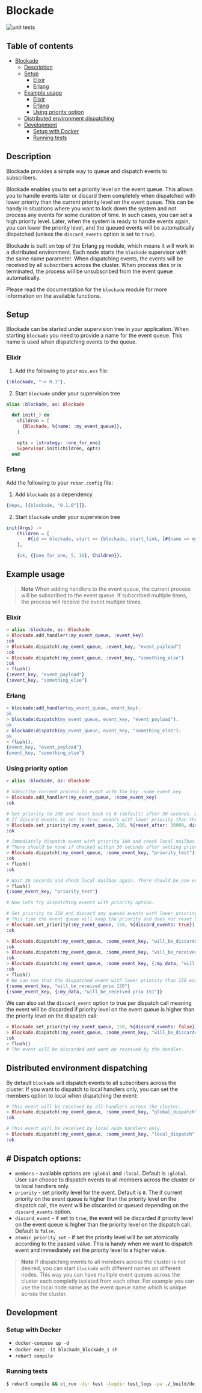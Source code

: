 # Blockade

![unit tests](https://github.com/alfetahe/blockade/actions/workflows/erlang.yml/badge.svg)

## Table of contents
<!-- TOC -->
* [Blockade](#blockade)
  * [Description](#description)
  * [Setup](#setup)
    * [Elixir](#elixir)
    * [Erlang](#erlang)
  * [Example usage](#example-usage)
    * [Elixir](#elixir-1)
    * [Erlang](#erlang-1)
    * [Using priority option](#using-priority-option)
  * [Distributed environment dispatching](#distributed-environment-dispatching)
  * [Development](#development)
    * [Setup with Docker](#setup-using-docker)
    * [Running tests](#running-tests)

## Description
Blockade provides a simple way to queue and dispatch events to subscribers.

Blockade enables you to set a priority level on the event queue. This allows you to handle events later or discard them completely when dispatched with lower priority than the current priority level on the event queue. 
This can be handy in situations where you want to lock down the system and not process any events for some duration of time. In such cases, you can set a high priority level. Later, when the system is ready to handle events again, you can lower the priority level, and the queued events will be automatically dispatched (unless the `discard_events` option is set to `true`).

Blockade is built on top of the Erlang `pg` module, which means it will work in a distributed environment. Each node starts the `blockade` supervisor with the same name parameter. When dispatching events, the events will be received by all subscribers across the cluster.
When process dies or is terminated, the process will be unsubscribed from the event queue automatically.

Please read the documentation for the `blockade` module for more information on the available functions.

## Setup
Blockade can be started under supervision tree in your application.
When starting `blockade` you need to provide a name for the event queue. This name is used when dispatching events to the queue.

### Elixir

1. Add the following to your `mix.exs` file:
```elixir
{:blockade, "~> 0.1"},
```

2. Start `blockade` under your supervision tree
```elixir
alias :blockade, as: Blockade

  def init(_) do
    children = [
      {Blockade, %{name: :my_event_queue}},
    ]

    opts = [strategy: :one_for_one]
    Supervisor.init(children, opts)
  end
```

### Erlang
Add the following to your `rebar.config` file:

1. Add `blockade` as a dependency
```erlang
{deps, [{blockade, "0.1.0"}]}.
```

2. Start `blockade` under your supervision tree
```erlang
init(Args) ->
    Children = [
        #{id => blockade, start => {blockade, start_link, [#{name => my_event_queue}]}}
    ],

    {ok, {{one_for_one, 5, 10}, Children}}.
```


## Example usage

> **Note**
> When adding handlers to the event queue, the current process will be subscribed to the event queue. If subscribed multiple times, the process will receive the event multiple times.

### Elixir
```elixir
> alias :blockade, as: Blockade
> Blockade.add_handler(:my_event_queue, :event_key)
:ok
> Blockade.dispatch(:my_event_queue, :event_key, "event_payload")
:ok
> Blockade.dispatch(:my_event_queue, :event_key, "something_else")
:ok
> flush()
{:event_key, "event_payload"}
{:event_key, "something_else"}
```

### Erlang
```erlang
> blockade:add_handler(my_event_queue, event_key).
ok
> blockade:dispatch(my_event_queue, event_key, "event_payload").
ok
> blockade:dispatch(my_event_queue, event_key, "something_else").
ok
> flush().
{event_key, "event_payload"}
{event_key, "something_else"}
```

### Using priority option
```elixir
> alias :blockade, as: Blockade

# Subscribe current process to event with the key :some_event_key
> Blockade.add_handler(:my_event_queue, :some_event_key)
:ok

# Set priority to 100 and reset back to 0 (default) after 30 seconds. Do not discard any queued events. 
# If discard events is set to true, events with lower priority than the current priority will be discarded immediately after dispatching the event.
> Blockade.set_priority(:my_event_queue, 100, %{reset_after: 30000, discard_events: false}) 
:ok

# Immediately dispatch event with priority 100 and check local mailbox for any events. 
# There should be none if checked within 30 seconds after setting priority.
> Blockade.dispatch(:my_event_queue, :some_event_key, "priority_test")
:ok
> flush()
:ok

# Wait 30 seconds and check local mailbox again. There should be one event now.
> flush()
{:some_event_key, "priority_test"}

# Now lets try dispatching events with priority option.

# Set priority to 150 and discard any queued events with lower priority.
# This time the event queue will keep the priority and does not reset back to 0 because we did not provide the reset_after option.
> Blockade.set_priority(:my_event_queue, 150, %{discard_events: true})
:ok

> Blockade.dispatch(:my_event_queue, :some_event_key, "will_be_discarded", %{priority: 149})
:ok
> Blockade.dispatch(:my_event_queue, :some_event_key, "will_be_received prio 150", %{priority: 150})
:ok
> Blockade.dispatch(:my_event_queue, :some_event_key, {:my_data, "will_be_received prio 151"}, %{priority: 151})
:ok
> flush()
# We can see that the dispatched event with lower priority than 150 was discarded.
{:some_event_key, "will_be_received prio 150"}
{:some_event_key, {:my_data, "will_be_received prio 151"}}
```
We can also set the `discard_event` option to true per dispatch call meaning
the event will be discarded if priority level on the event queue is higher than the priority level on the dispatch call:
```elixir
> Blockade.set_priority(:my_event_queue, 150, %{discard_events: false})
> Blockade.dispatch(:my_event_queue, :some_event_key, "will_be_discarded", %{priority: 149, discard_event: true})
:ok
> flush()
# The event will be discarded and wont be received by the handler.
```

## Distributed environment dispatching
By default `blockade` will dispatch events to all subscribers across the cluster. If you want to dispatch to local handlers only, you can set the members option to local when dispatching the event:

```elixir
# This event will be received by all handlers across the cluster.
> Blockade.dispatch(:my_event_queue, :some_event_key, "global_dispatch", %{members: :global})
:ok

# This event will be received by local node handlers only.
> Blockade.dispatch(:my_event_queue, :some_event_key, "local_dispatch", %{members: :local})
:ok
```

## # Dispatch options:
- `members` - available options are `:global` and `:local`. Default is `:global`. User can choose to dispatch events to all members across the cluster or to local handlers only.
- `priority` - set priority level for the event. Default is `0`. The if current priority on the event queue
is higher than the priority level on the dispatch call, the event will be discarded or queued depending on the `discard_events` option.
- `discard_event` - if set to `true`, the event will be discarded if priority level on the event queue is higher than the priority level on the dispatch call. Default is `false`.
- `atomic_priority_set` - if set the priority level will be set atomically according to the passed value.
This is handy when we want to dispatch event and immediately set the priority level to a higher value.


> **Note**
> If dispatching events to all members across the cluster is not desired, you can start `blockade` with different names on different nodes. This way you can have multiple event queues across the cluster each completly isolated from each other. For example you can use the local node name as the event queue name which is unique across the cluster.

## Development

### Setup with Docker
- `docker-compose up -d`
- `docker exec -it blockade_blockade_1 sh`
- `rebar3 compile`

### Running tests
```bash
$ rebar3 compile && ct_run -dir test -logdir test_logs -pa ./_build/default/lib/blockade/ebin -setcookie cookievalue
```

